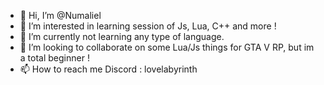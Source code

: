 - 👋 Hi, I’m @Numaliel
- 👀 I’m interested in learning session of Js, Lua, C++ and more !
- 🌱 I’m currently not learning any type of language.
- 💞️ I’m looking to collaborate on some Lua/Js things for GTA V RP, but im a total beginner !
- 📫 How to reach me Discord : lovelabyrinth

<!---
Numaliel/Numaliel is a ✨ special ✨ repository because its `README.md` (this file) appears on your GitHub profile.
You can click the Preview link to take a look at your changes.
--->
